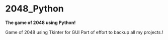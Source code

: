 # 2048_Python
<strong> The game of 2048 using Python! </strong>
<p>
Game of 2048 using Tkinter for GUI
Part of effort to backup all my projects.!
</p>